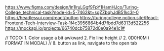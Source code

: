 https://www.figma.com/design/ln1lruLGgf9FpY1HamHJco/Turing-College_technical-task?node-id=5-7462&t=sgZZbqhJdB51kc3r-0
https://headlessui.com/react/button
https://turingcollege.notion.site/React-Frontend-Tech-Interview-Task-1f4c3956864b4d7fbdd7d6313d522256
https://mockapi.io/projects/66740dcb75872d0e0a94e1c1#

// TODO: 1. Color usage a bit awkward 2. Fix line height
// 2. 0D0H0M ( FORMAT IN MODAL)
// 8. button as link, navigate to the open tab
